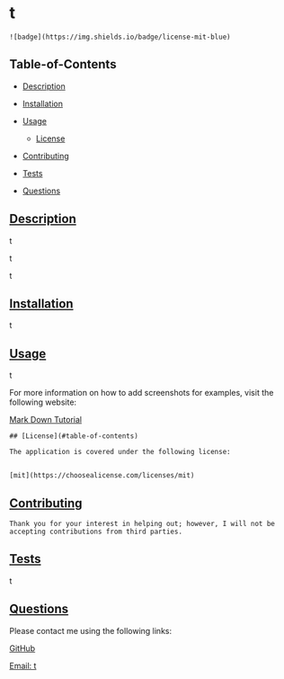
# t


    ![badge](https://img.shields.io/badge/license-mit-blue)
      

## Table-of-Contents

* [Description](#description)
* [Installation](#installation)
* [Usage](#usage)

    * [License](#license)
      
* [Contributing](#contributing)
* [Tests](#tests)
* [Questions](#questions)

## [Description](#table-of-contents)

t

t

t

## [Installation](#table-of-contents)

t

## [Usage](#table-of-contents)

t

For more information on how to add screenshots for examples, visit the following website:

[Mark Down Tutorial](https://agea.github.io/tutorial.md/)


    ## [License](#table-of-contents)
  
    The application is covered under the following license:
  
    
    [mit](https://choosealicense.com/licenses/mit)
      
      

## [Contributing](#table-of-contents)


    Thank you for your interest in helping out; however, I will not be accepting contributions from third parties.
      

## [Tests](#table-of-contents)

t

## [Questions](#table-of-contents)

Please contact me using the following links:

[GitHub](https://github.com/t)

[Email: t](mailto:t)
  